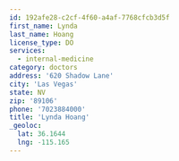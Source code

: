 ```yaml
---
id: 192afe28-c2cf-4f60-a4af-7768cfcb3d5f
first_name: Lynda
last_name: Hoang
license_type: DO
services:
  - internal-medicine
category: doctors
address: '620 Shadow Lane'
city: 'Las Vegas'
state: NV
zip: '89106'
phone: '7023884000'
title: 'Lynda Hoang'
_geoloc:
  lat: 36.1644
  lng: -115.165
---
```

